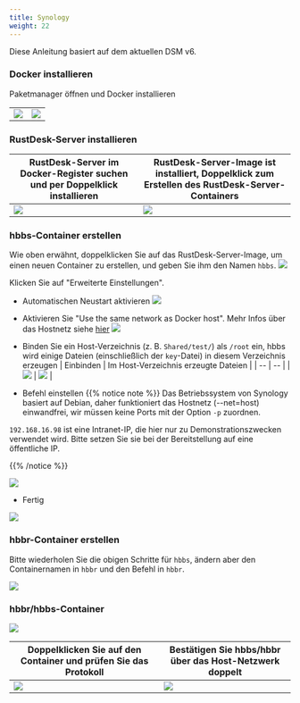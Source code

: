```yaml
---
title: Synology
weight: 22
---
```


Diese Anleitung basiert auf dem aktuellen DSM v6.

### Docker installieren

Paketmanager öffnen und Docker installieren

|    |    |
| -- | -- |
| ![](/docs/en/self-host/rustdesk-server-oss/synology/images/package-manager.png) | ![](/docs/en/self-host/rustdesk-server-oss/synology/images/docker.png) |


### RustDesk-Server installieren

| RustDesk-Server im Docker-Register suchen und per Doppelklick installieren | RustDesk-Server-Image ist installiert, Doppelklick zum Erstellen des RustDesk-Server-Containers |
| -- | -- |
| ![](/docs/en/self-host/rustdesk-server-oss/synology/images/pull-rustdesk-server.png) | ![](/docs/en/self-host/rustdesk-server-oss/synology/images/rustdesk-server-installed.png) |


### hbbs-Container erstellen

Wie oben erwähnt, doppelklicken Sie auf das RustDesk-Server-Image, um einen neuen Container zu erstellen, und geben Sie ihm den Namen `hbbs`.
![](/docs/en/self-host/rustdesk-server-oss/synology/images/hbbs.png)

Klicken Sie auf "Erweiterte Einstellungen".

- Automatischen Neustart aktivieren
![](/docs/en/self-host/rustdesk-server-oss/synology/images/auto-restart.png)

- Aktivieren Sie "Use the same network as Docker host". Mehr Infos über das Hostnetz siehe [hier](/docs/de/self-host/install/#net-host)
![](/docs/en/self-host/rustdesk-server-oss/synology/images/host-net.png)

- Binden Sie ein Host-Verzeichnis (z. B. `Shared/test/`) als `/root` ein, hbbs wird einige Dateien (einschließlich der `key`-Datei) in diesem Verzeichnis erzeugen
| Einbinden | Im Host-Verzeichnis erzeugte Dateien |
| -- | -- |
| ![](/docs/en/self-host/rustdesk-server-oss/synology/images/mount.png?width=500px) | ![](/docs/en/self-host/rustdesk-server-oss/synology/images/mounted-dir.png?width=300px) |

- Befehl einstellen
{{% notice note %}}
Das Betriebssystem von Synology basiert auf Debian, daher funktioniert das Hostnetz (--net=host) einwandfrei, wir müssen keine Ports mit der Option `-p` zuordnen.

`192.168.16.98` ist eine Intranet-IP, die hier nur zu Demonstrationszwecken verwendet wird. Bitte setzen Sie sie bei der Bereitstellung auf eine öffentliche IP.

{{% /notice %}}

![](/docs/en/self-host/rustdesk-server-oss/synology/images/hbbs-cmd.png?v2)

- Fertig

![](/docs/en/self-host/rustdesk-server-oss/synology/images/hbbs-config.png)

### hbbr-Container erstellen

Bitte wiederholen Sie die obigen Schritte für `hbbs`, ändern aber den Containernamen in `hbbr` und den Befehl in `hbbr`.

![](/docs/en/self-host/rustdesk-server-oss/synology/images/hbbr-config.png)

### hbbr/hbbs-Container

![](/docs/en/self-host/rustdesk-server-oss/synology/images/containers.png?width=500px)


| Doppelklicken Sie auf den Container und prüfen Sie das Protokoll | Bestätigen Sie hbbs/hbbr über das Host-Netzwerk doppelt |
| -- | -- |
| ![](/docs/en/self-host/rustdesk-server-oss/synology/images/log.png?width=500px) | ![](/docs/en/self-host/rustdesk-server-oss/synology/images/network-types.png?width=500px) |
